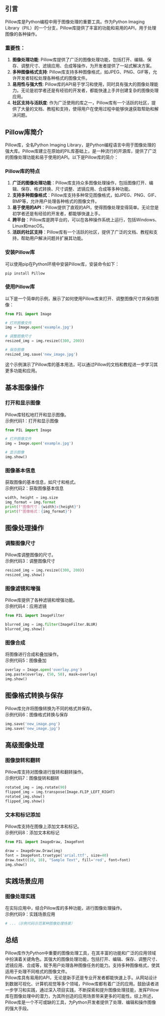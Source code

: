 <a name="UrNMD"></a>
## 引言
Pillow库是Python编程中用于图像处理的重要工具。作为Python Imaging Library（PIL）的一个分支，Pillow库提供了丰富的功能和易用的API，用于处理图像的各种操作。
<a name="vpDxU"></a>
### 重要性：

1. **图像处理功能**: Pillow库提供了广泛的图像处理功能，包括打开、编辑、保存、调整尺寸、滤镜应用、合成等操作，为开发者提供了一站式解决方案。
2. **多种图像格式支持**: Pillow库支持多种图像格式，如JPEG、PNG、GIF等，允许开发者轻松处理各种格式的图像文件。
3. **易用性与强大性**: Pillow库的API易于学习和使用，同时具有强大的图像处理能力。无论是初学者还是有经验的开发者，都能快速上手并创建复杂的图像处理应用。
4. **社区支持与活跃度**: 作为广泛使用的库之一，Pillow库有一个活跃的社区，提供了大量的文档、教程和支持，使得用户在使用过程中能够快速获取帮助和解决问题。
<a name="ZuTkF"></a>
## Pillow库简介
Pillow库，全名Python Imaging Library，是Python编程语言中用于图像处理的强大库。Pillow库建立在原始的PIL库基础上，是一种流行的开源库，提供了广泛的图像处理功能和易于使用的API。以下是Pillow库的简介：
<a name="oGsmM"></a>
### Pillow库的特点

1. **广泛的图像处理功能**：Pillow库支持众多图像处理操作，包括图像打开、编辑、保存、格式转换、尺寸调整、滤镜应用、合成等多种功能。
2. **支持多种图像格式**：Pillow库支持多种常见图像格式，如JPEG、PNG、GIF、BMP等，允许用户处理各种格式的图像文件。
3. **易于使用的API**：Pillow提供了直观的API，使得图像处理变得简单。无论您是初学者还是有经验的开发者，都能够快速上手。
4. **跨平台**：Pillow库是跨平台的，可以在各种操作系统上运行，包括Windows、Linux和macOS。
5. **活跃的社区支持**：Pillow库有一个活跃的社区，提供了广泛的文档、教程和支持，帮助用户解决问题并扩展其功能。
<a name="kgprT"></a>
### 安装Pillow库
可以使用pip在Python环境中安装Pillow库，安装命令如下：
```bash
pip install Pillow
```
<a name="ZkdA8"></a>
### 使用Pillow库
以下是一个简单的示例，展示了如何使用Pillow库来打开、调整图像尺寸并保存图像：
```python
from PIL import Image

# 打开图像文件
img = Image.open('example.jpg')

# 调整图像尺寸
resized_img = img.resize((300, 200))

# 保存图像
resized_img.save('new_image.jpg')
```
这个示例演示了Pillow库的基本用法，可以通过Pillow的文档和教程进一步学习其更多功能和应用。
<a name="UJjdz"></a>
## 基本图像操作
<a name="h98XU"></a>
### 打开和显示图像
Pillow库轻松地打开和显示图像。<br />示例代码1：打开和显示图像
```python
from PIL import Image

# 打开图像文件
img = Image.open('example.jpg')

# 显示图像
img.show()
```
<a name="SCiqx"></a>
### 图像基本信息
获取图像的基本信息，如尺寸和格式。<br />示例代码2：获取图像基本信息
```python
width, height = img.size
img_format = img.format
print(f"图像尺寸：{width}x{height}")
print(f"图像格式：{img_format}")
```
<a name="zDKjG"></a>
## 图像处理操作
<a name="QZK8h"></a>
### 调整图像尺寸
Pillow库调整图像的尺寸。<br />示例代码3：调整图像尺寸
```python
resized_img = img.resize((300, 200))
resized_img.show()
```
<a name="visIU"></a>
### 图像滤镜和增强
Pillow库提供了各种滤镜和增强功能。<br />示例代码4：应用滤镜
```python
from PIL import ImageFilter

blurred_img = img.filter(ImageFilter.BLUR)
blurred_img.show()
```
<a name="wlBLq"></a>
### 图像合成
将图像进行合成和叠加操作。<br />示例代码5：图像叠加
```python
overlay = Image.open('overlay.png')
img.paste(overlay, (50, 50), mask=overlay)
img.show()
```
<a name="V2s1D"></a>
## 图像格式转换与保存
Pillow库允许将图像转换为不同的格式并保存。<br />示例代码6：图像格式转换与保存
```python
img.save('new_image.png')
img.save('new_image.jpg')
```
<a name="EkRQ6"></a>
## 高级图像处理
<a name="wKq6k"></a>
### 图像旋转和翻转
Pillow库支持对图像进行旋转和翻转操作。<br />示例代码7：图像旋转和翻转
```python
rotated_img = img.rotate(90)
flipped_img = img.transpose(Image.FLIP_LEFT_RIGHT)
rotated_img.show()
flipped_img.show()
```
<a name="cNRJ1"></a>
### 文本和标记添加
Pillow库支持在图像上添加文本和标记。<br />示例代码8：添加文本和标记
```python
from PIL import ImageDraw, ImageFont

draw = ImageDraw.Draw(img)
font = ImageFont.truetype('arial.ttf', size=40)
draw.text((10, 10), "Sample Text", fill='red', font=font)
img.show()
```
<a name="BlKvp"></a>
## 实践场景应用
<a name="M2Sdx"></a>
### 图像处理实践
在实际应用中，结合Pillow库的多种功能，进行图像处理操作。<br />示例代码9：实践场景应用
```python
# ...（示例代码示范某种图像处理场景）
```
<a name="CmnvL"></a>
## 总结
Pillow库作为Python中重要的图像处理工具，在其丰富的功能和广泛的应用领域中扮演着关键角色。其强大的图像处理功能，包括打开、编辑、保存、调整尺寸、滤镜应用、合成等，赋予用户处理各种图像任务的能力。支持多种图像格式，使其适用于处理不同格式的图像文件。<br />Pillow库具有易用的API，无论是新手还是专业开发者都能快速上手。从网站设计到数据可视化、计算机视觉等多个领域，Pillow库都有着广泛的应用。鼓励读者进一步学习和实践，通过深入项目实践，不断探索和提升图像处理技能，发挥Pillow库在图像处理中的潜力，为其所创造的应用场景带来更多的可能性。综上所述，Pillow库是一个不可或缺的工具，为Python开发者提供了处理、编辑和操作图像的强大手段。
